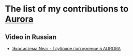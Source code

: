 # The list of my contributions to [Aurora](https://aurora.dev/)

## Video in Russian

- [Экосистема Near - Глубокое погружение в AURORA](https://youtu.be/A_3DlVHzU2c)
